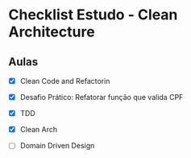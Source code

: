 # Checklist Estudo - Clean Architecture

## Aulas

- [X] Clean Code and Refactorin
- [X] Desafio Prático: Refatorar função que valida CPF
- [X] TDD
- [X] Clean Arch
- [ ] Domain Driven Design





